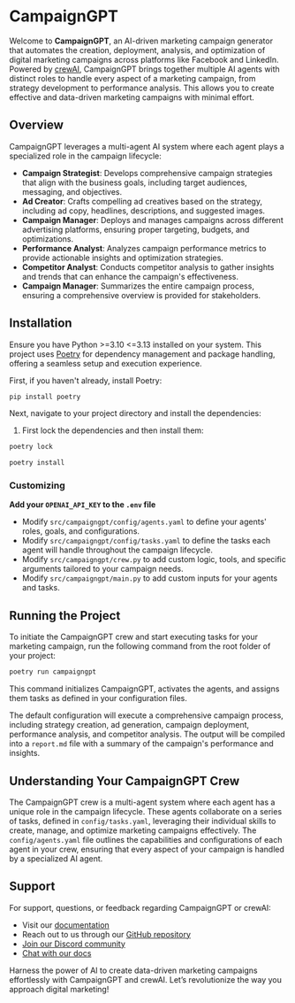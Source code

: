 # CampaignGPT

Welcome to **CampaignGPT**, an AI-driven marketing campaign generator that automates the creation, deployment, analysis, and optimization of digital marketing campaigns across platforms like Facebook and LinkedIn. Powered by [crewAI](https://crewai.com), CampaignGPT brings together multiple AI agents with distinct roles to handle every aspect of a marketing campaign, from strategy development to performance analysis. This allows you to create effective and data-driven marketing campaigns with minimal effort.

## Overview

CampaignGPT leverages a multi-agent AI system where each agent plays a specialized role in the campaign lifecycle:
- **Campaign Strategist**: Develops comprehensive campaign strategies that align with the business goals, including target audiences, messaging, and objectives.
- **Ad Creator**: Crafts compelling ad creatives based on the strategy, including ad copy, headlines, descriptions, and suggested images.
- **Campaign Manager**: Deploys and manages campaigns across different advertising platforms, ensuring proper targeting, budgets, and optimizations.
- **Performance Analyst**: Analyzes campaign performance metrics to provide actionable insights and optimization strategies.
- **Competitor Analyst**: Conducts competitor analysis to gather insights and trends that can enhance the campaign's effectiveness.
- **Campaign Manager**: Summarizes the entire campaign process, ensuring a comprehensive overview is provided for stakeholders.

## Installation

Ensure you have Python >=3.10 <=3.13 installed on your system. This project uses [Poetry](https://python-poetry.org/) for dependency management and package handling, offering a seamless setup and execution experience.

First, if you haven't already, install Poetry:

```bash
pip install poetry
```

Next, navigate to your project directory and install the dependencies:

1. First lock the dependencies and then install them:
```bash
poetry lock
```
```bash
poetry install
```
### Customizing

**Add your `OPENAI_API_KEY` to the `.env` file**

- Modify `src/campaigngpt/config/agents.yaml` to define your agents' roles, goals, and configurations.
- Modify `src/campaigngpt/config/tasks.yaml` to define the tasks each agent will handle throughout the campaign lifecycle.
- Modify `src/campaigngpt/crew.py` to add custom logic, tools, and specific arguments tailored to your campaign needs.
- Modify `src/campaigngpt/main.py` to add custom inputs for your agents and tasks.

## Running the Project

To initiate the CampaignGPT crew and start executing tasks for your marketing campaign, run the following command from the root folder of your project:

```bash
poetry run campaigngpt
```

This command initializes CampaignGPT, activates the agents, and assigns them tasks as defined in your configuration files.

The default configuration will execute a comprehensive campaign process, including strategy creation, ad generation, campaign deployment, performance analysis, and competitor analysis. The output will be compiled into a `report.md` file with a summary of the campaign's performance and insights.

## Understanding Your CampaignGPT Crew

The CampaignGPT crew is a multi-agent system where each agent has a unique role in the campaign lifecycle. These agents collaborate on a series of tasks, defined in `config/tasks.yaml`, leveraging their individual skills to create, manage, and optimize marketing campaigns effectively. The `config/agents.yaml` file outlines the capabilities and configurations of each agent in your crew, ensuring that every aspect of your campaign is handled by a specialized AI agent.

## Support

For support, questions, or feedback regarding CampaignGPT or crewAI:
- Visit our [documentation](https://docs.crewai.com)
- Reach out to us through our [GitHub repository](https://github.com/joaomdmoura/crewai)
- [Join our Discord community](https://discord.com/invite/X4JWnZnxPb)
- [Chat with our docs](https://chatg.pt/DWjSBZn)

Harness the power of AI to create data-driven marketing campaigns effortlessly with CampaignGPT and crewAI. Let’s revolutionize the way you approach digital marketing!

